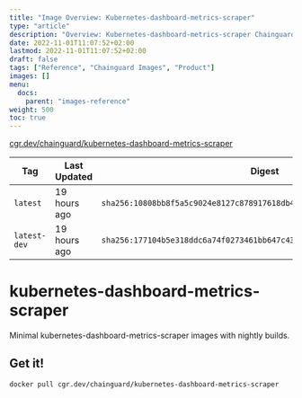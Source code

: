 ```yaml
---
title: "Image Overview: Kubernetes-dashboard-metrics-scraper"
type: "article"
description: "Overview: Kubernetes-dashboard-metrics-scraper Chainguard Image"
date: 2022-11-01T11:07:52+02:00
lastmod: 2022-11-01T11:07:52+02:00
draft: false
tags: ["Reference", "Chainguard Images", "Product"]
images: []
menu:
  docs:
    parent: "images-reference"
weight: 500
toc: true
---
```


[cgr.dev/chainguard/kubernetes-dashboard-metrics-scraper](https://github.com/chainguard-images/images/tree/main/images/kubernetes-dashboard-metrics-scraper)

| Tag          | Last Updated | Digest                                                                    |
|--------------|--------------|---------------------------------------------------------------------------|
| `latest`     | 19 hours ago | `sha256:10808bb8f5a5c9024e8127c878917618db4e112efe1f87dd0b0e3d7c30d98129` |
| `latest-dev` | 19 hours ago | `sha256:177104b5e318ddc6a74f0273461bb647c436a1a7ee52c530a6d588494341bd98` |

# kubernetes-dashboard-metrics-scraper

Minimal kubernetes-dashboard-metrics-scraper images with nightly builds.

## Get it!

```shell
docker pull cgr.dev/chainguard/kubernetes-dashboard-metrics-scraper
```